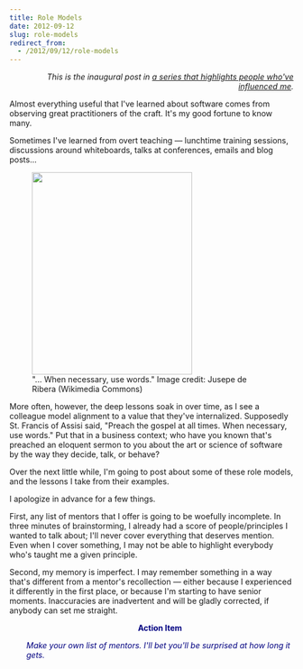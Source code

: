 ```yaml
---
title: Role Models
date: 2012-09-12
slug: role-models
redirect_from:
  - /2012/09/12/role-models
---
```


<p style="text-align:right;"><em>This is the inaugural post in <a href="/category/role-models/">a series that highlights people who've influenced me</a>.</em></p>
Almost everything useful that I've learned about software comes from observing great practitioners of the craft. It's my good fortune to know many.

Sometimes I've learned from overt teaching &mdash; lunchtime training sessions, discussions around whiteboards, talks at conferences, emails and blog posts...

<figure><img title="St. Francis of Assisi, by Jusepe de Ribera" src="http://upload.wikimedia.org/wikipedia/commons/thumb/f/fb/Saint_Francis_of_Assisi_by_Jusepe_de_Ribera.jpg/474px-Saint_Francis_of_Assisi_by_Jusepe_de_Ribera.jpg" alt="" width="284" height="359" /><figcaption>"... When necessary, use words." Image credit: Jusepe de Ribera (Wikimedia Commons)</figcaption></figure>

More often, however, the deep lessons soak in over time, as I see a colleague model alignment to a value that they've internalized. Supposedly St. Francis of Assisi said, "Preach the gospel at all times. When necessary, use words." Put that in a business context; who have you known that's preached an eloquent sermon to you about the art or science of software by the way they decide, talk, or behave?

Over the next little while, I'm going to post about some of these role models, and the lessons I take from their examples.

I apologize in advance for a few things.

First, any list of mentors that I offer is going to be woefully incomplete. In three minutes of brainstorming, I already had a score of people/principles I wanted to talk about; I'll never cover everything that deserves mention. Even when I cover something, I may not be able to highlight everybody who's taught me a given principle.

Second, my memory is imperfect. I may remember something in a way that's different from a mentor's recollection &mdash; either because I experienced it differently in the first place, or because I'm starting to have senior moments. Inaccuracies are inadvertent and will be gladly corrected, if anybody can set me straight.
<p style="padding-left:30px;text-align:center;"><span style="color:#000080;"><strong>Action Item</strong></span></p>
<p style="padding-left:30px;"><span style="color:#000080;"><em>Make your own list of mentors. I'll bet you'll be surprised at how long it gets.</em></span></p>